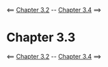 <== [Chapter 3.2](./Chapter_03_02.md) -- [Chapter 3.4](./Chapter_03_04.md) ==>

# Chapter 3.3

<== [Chapter 3.2](./Chapter_03_02.md) -- [Chapter 3.4](./Chapter_03_04.md) ==>
